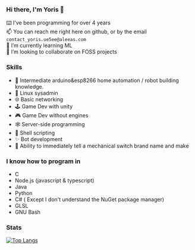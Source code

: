 ### Hi there, I'm Yoris 👋 
⌨️  I've been programming for over 4 years\
📫 You can reach me right here on github, or by the email `contact_yoris.ue5ee@aleeas.com`\
🌱 I’m currently learning ML\
👯 I’m looking to collaborate on FOSS projects

### Skills
- 🤖 Intermediate arduino&esp8266 home automation / robot building knowledge. 
- 💽 Linux sysadmin
- 🌐 Basic networking
- 🕹️ Game Dev with unity
- 🎮 Game Dev without engines
- 🕸️ Server-side programming
- 🔋 Shell scripting
- ✨ Bot development
- 🔘 Ability to immediately tell a mechanical switch brand name and make

### I know how to program in
* C
* Node.js (javascript & typescript)
* Java
* Python
* C# ( Except I don't understand the NuGet package manager)
* GLSL
* GNU Bash

### Stats 

[![Top Langs](https://github-readme-stats.vercel.app/api/top-langs/?username=yoris1&layout=compact)](https://github.com/anuraghazra/github-readme-stats)

<!--
**Yoris1/Yoris1** is a ✨ _special_ ✨ repository because its `README.md` (this file) appears on your GitHub profile.

Here are some ideas to get you started:

- 🔭 I’m currently working on ...
- 🌱 I’m currently learning ...
- 👯 I’m looking to collaborate on ...
- 🤔 I’m looking for help with ...
- 💬 Ask me about ...
- 📫 How to reach me: ...
- 😄 Pronouns: ...
- ⚡ Fun fact: ...
-->
